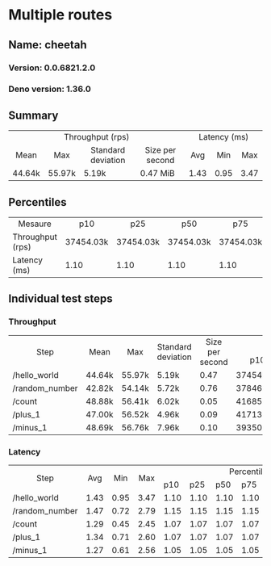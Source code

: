# Multiple routes
## Name: cheetah 

### Version: 0.0.6821.2.0
### Deno version: 1.36.0

## Summary
<table>
<tr>
    <td align="center" colspan="4">Throughput (rps)</td>
    <td align="center" colspan="3">Latency (ms)</td>
</tr>
<tr>
    <td align="center">Mean</td>
    <td align="center">Max</td>
    <td align="center">Standard deviation</td>
    <td align="center">Size per second</td>
    <td align="center">Avg</td>
    <td align="center">Min</td>
    <td align="center">Max</td>
</tr>
<tr>
    <td>44.64k</td>
    <td>55.97k</td>
    <td>5.19k</td>
    <td>0.47 MiB</td>
    <td>1.43</td>
    <td>0.95</td>
    <td>3.47</td>
</tr>
</table>

## Percentiles

<table>
<tr>
  <td align="center">Mesaure</td>
  <td align="center">p10</td>
  <td align="center">p25</td>
  <td align="center">p50</td>
  <td align="center">p75</td>
  <td align="center">p90</td>
  <td align="center">p95</td>
  <td align="center">p99</td>
</tr>
<tr>
  <td>Throughput (rps)</td>
  <td>37454.03k</td>
  <td>37454.03k</td>
  <td>37454.03k</td>
  <td>37454.03k</td>
  <td>53597.28k</td>
  <td>54240.39k</td>
  <td>55968.24k</td>
</tr>
<tr>
  <td>Latency (ms)</td>
  <td>1.10</td>
  <td>1.10</td>
  <td>1.10</td>
  <td>1.10</td>
  <td>1.73</td>
  <td>1.98</td>
  <td>2.34</td>
</tr>
</table>

## Individual test steps

### Throughput

<table>
<tr>
  <td align="center" rowspan="2">Step</td>
  <td align="center" rowspan="2">Mean</td>
  <td align="center" rowspan="2">Max</td>
  <td align="center" rowspan="2">Standard deviation</td>
  <td align="center" rowspan="2">Size per second</td>
  <td align="center" colspan="7">Percentiles</td>
</tr>
<tr>
  <!-- still Step -->
  <!-- still Mean -->
  <!-- still Max -->
  <!-- still Standard deviation -->
  <!-- still Size per second -->
  <td align="center">p10</td>
  <td align="center">p25</td>
  <td align="center">p50</td>
  <td align="center">p75</td>
  <td align="center">p90</td>
  <td align="center">p95</td>
  <td align="center">p99</td>
</tr>
<tr>
  <td>/hello_world</td>
  <td>44.64k</td>
  <td>55.97k</td>
  <td>5.19k</td>
  <td>0.47</td>
  <td>37454.03k</td>
  <td>37454.03k</td>
  <td>37454.03k</td>
  <td>37454.03k</td>
  <td>53597.28k</td>
  <td>54240.39k</td>
  <td>55968.24k</td>
</tr><tr>
  <td>/random_number</td>
  <td>42.82k</td>
  <td>54.14k</td>
  <td>5.72k</td>
  <td>0.76</td>
  <td>37846.94k</td>
  <td>37846.94k</td>
  <td>37846.94k</td>
  <td>37846.94k</td>
  <td>52512.94k</td>
  <td>53090.31k</td>
  <td>54143.91k</td>
</tr><tr>
  <td>/count</td>
  <td>48.88k</td>
  <td>56.41k</td>
  <td>6.02k</td>
  <td>0.05</td>
  <td>41685.81k</td>
  <td>41685.81k</td>
  <td>41685.81k</td>
  <td>41685.81k</td>
  <td>55820.09k</td>
  <td>55941.43k</td>
  <td>56412.78k</td>
</tr><tr>
  <td>/plus_1</td>
  <td>47.00k</td>
  <td>56.52k</td>
  <td>4.96k</td>
  <td>0.09</td>
  <td>41713.28k</td>
  <td>41713.28k</td>
  <td>41713.28k</td>
  <td>41713.28k</td>
  <td>54457.74k</td>
  <td>55233.61k</td>
  <td>56517.59k</td>
</tr><tr>
  <td>/minus_1</td>
  <td>48.69k</td>
  <td>56.76k</td>
  <td>7.96k</td>
  <td>0.10</td>
  <td>39350.73k</td>
  <td>39350.73k</td>
  <td>39350.73k</td>
  <td>39350.73k</td>
  <td>56328.94k</td>
  <td>56419.48k</td>
  <td>56756.01k</td>
</tr></table>

### Latency

<table>
<tr>
  <td align="center" rowspan="2">Step</td>
  <td align="center" rowspan="2">Avg</td>
  <td align="center" rowspan="2">Min</td>
  <td align="center" rowspan="2">Max</td>
  <td align="center" colspan="7">Percentiles</td>
</tr>
<tr>
  <!-- still Avg -->
  <!-- still Min -->
  <!-- still Max -->
  <td>p10</td>
  <td>p25</td>
  <td>p50</td>
  <td>p75</td>
  <td>p90</td>
  <td>p95</td>
  <td>p99</td>
</tr>
<tr>
  <td>/hello_world</td>
  <td>1.43</td>
  <td>0.95</td>
  <td>3.47</td>
  <td>1.10</td>
  <td>1.10</td>
  <td>1.10</td>
  <td>1.10</td>
  <td>1.73</td>
  <td>1.98</td>
  <td>2.34</td>
</tr><tr>
  <td>/random_number</td>
  <td>1.47</td>
  <td>0.72</td>
  <td>2.79</td>
  <td>1.15</td>
  <td>1.15</td>
  <td>1.15</td>
  <td>1.15</td>
  <td>1.75</td>
  <td>1.90</td>
  <td>2.34</td>
</tr><tr>
  <td>/count</td>
  <td>1.29</td>
  <td>0.45</td>
  <td>2.45</td>
  <td>1.07</td>
  <td>1.07</td>
  <td>1.07</td>
  <td>1.07</td>
  <td>1.56</td>
  <td>1.69</td>
  <td>2.00</td>
</tr><tr>
  <td>/plus_1</td>
  <td>1.34</td>
  <td>0.71</td>
  <td>2.60</td>
  <td>1.07</td>
  <td>1.07</td>
  <td>1.07</td>
  <td>1.07</td>
  <td>1.63</td>
  <td>1.75</td>
  <td>2.09</td>
</tr><tr>
  <td>/minus_1</td>
  <td>1.27</td>
  <td>0.61</td>
  <td>2.56</td>
  <td>1.05</td>
  <td>1.05</td>
  <td>1.05</td>
  <td>1.05</td>
  <td>1.57</td>
  <td>1.74</td>
  <td>2.12</td>
</tr></table>